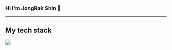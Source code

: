 
### Hi I'm JongRak Shin 👋


<hr></hr>
<h2> My tech stack </h2>



<a><img src="https://img.shields.io/badge/HTML-FA5858?style=flat-square&logo=#E34F26&logoColor=white"/></a>




<!--
**ShinJongRock/ShinJongRock** is a ✨ _special_ ✨ repository because its `README.md` (this file) appears on your GitHub profile.

Here are some ideas to get you started:

- 🔭 I’m currently working on ...
- 🌱 I’m currently learning ...
- 👯 I’m looking to collaborate on ...
- 🤔 I’m looking for help with ...
- 💬 Ask me about ...
- 📫 How to reach me: ...
- 😄 Pronouns: ...
- ⚡ Fun fact: ...
-->
